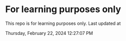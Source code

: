 # For learning purposes only
This repo is for learning purposes only.
Last updated at

Thursday, February 22, 2024 12:27:07 PM

